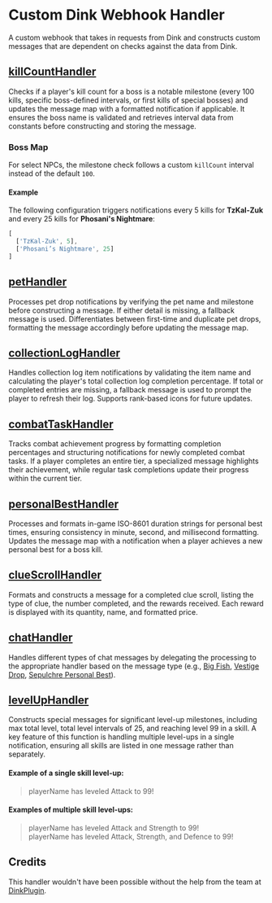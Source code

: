 # Custom Dink Webhook Handler

A custom webhook that takes in requests from Dink and constructs custom messages that are dependent on checks against the data from Dink.

## [killCountHandler](https://github.com/jdanthdavis/custom-dink-webhook/blob/main/src/core/killCountHandler.js)

Checks if a player's kill count for a boss is a notable milestone (every 100 kills, specific boss-defined intervals, or first kills of special bosses) and updates the message map with a formatted notification if applicable. It ensures the boss name is validated and retrieves interval data from constants before constructing and storing the message.

### Boss Map

For select NPCs, the milestone check follows a custom `killCount` interval instead of the default `100`.  

#### Example  
The following configuration triggers notifications every 5 kills for **TzKal-Zuk** and every 25 kills for **Phosani's Nightmare**:  

```javascript
[
  ['TzKal-Zuk', 5],
  ['Phosani’s Nightmare', 25]
]
```
## [petHandler](https://github.com/jdanthdavis/custom-dink-webhook/blob/main/src/core/petHandler.js)

Processes pet drop notifications by verifying the pet name and milestone before constructing a message. If either detail is missing, a fallback message is used. Differentiates between first-time and duplicate pet drops, formatting the message accordingly before updating the message map.

## [collectionLogHandler](https://github.com/jdanthdavis/custom-dink-webhook/blob/main/src/core/collectionLogHandler.js)

Handles collection log item notifications by validating the item name and calculating the player's total collection log completion percentage. If total or completed entries are missing, a fallback message is used to prompt the player to refresh their log. Supports rank-based icons for future updates.

## [combatTaskHandler](https://github.com/jdanthdavis/custom-dink-webhook/blob/main/src/core/combatTaskHandler.js)

Tracks combat achievement progress by formatting completion percentages and structuring notifications for newly completed combat tasks. If a player completes an entire tier, a specialized message highlights their achievement, while regular task completions update their progress within the current tier.

## [personalBestHandler](https://github.com/jdanthdavis/custom-dink-webhook/blob/main/src/core/personalBestHandler.js)

Processes and formats in-game ISO-8601 duration strings for personal best times, ensuring consistency in minute, second, and millisecond formatting. Updates the message map with a notification when a player achieves a new personal best for a boss kill.

## [clueScrollHandler](https://github.com/jdanthdavis/custom-dink-webhook/blob/main/src/core/clueScrollHandler.js)

Formats and constructs a message for a completed clue scroll, listing the type of clue, the number completed, and the rewards received. Each reward is displayed with its quantity, name, and formatted price.

## [chatHandler](https://github.com/jdanthdavis/custom-dink-webhook/blob/main/src/core/chatMsgHandler/chatHandler.js)

Handles different types of chat messages by delegating the processing to the appropriate handler based on the message type (e.g., [Big Fish](https://github.com/jdanthdavis/custom-dink-webhook/blob/main/src/core/chatMsgHandler/bigFishHandler.js), [Vestige Drop](https://github.com/jdanthdavis/custom-dink-webhook/blob/main/src/core/chatMsgHandler/vestigeHandler.js), [Sepulchre Personal Best](https://github.com/jdanthdavis/custom-dink-webhook/blob/main/src/core/chatMsgHandler/sepulchreHandler.js)).

## [levelUpHandler](https://github.com/jdanthdavis/custom-dink-webhook/blob/main/src/core/levelUpHandler.js)

Constructs special messages for significant level-up milestones, including max total level, total level intervals of 25, and reaching level 99 in a skill. A key feature of this function is handling multiple level-ups in a single notification, ensuring all skills are listed in one message rather than separately.
#### Example of a single skill level-up:<br/>

> playerName has leveled Attack to 99!<br/>

#### Examples of multiple skill level-ups:<br/>

>playerName has leveled Attack and Strength to 99!<br/>
>playerName has leveled Attack, Strength, and Defence to 99!<br/>

## Credits

This handler wouldn't have been possible without the help from the team at [DinkPlugin](https://github.com/pajlads/DinkPlugin).
